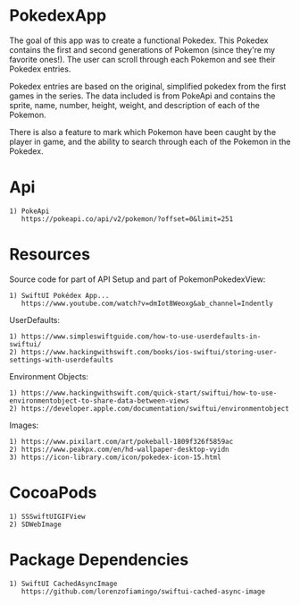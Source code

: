 # PokedexApp

The goal of this app was to create a functional Pokedex. This Pokedex contains the first and second generations of Pokemon (since they're my favorite ones!). The user can scroll through each Pokemon and see their Pokedex entries.

Pokedex entries are based on the original, simplified pokedex from the first games in the series. The data included is from PokeApi and contains the sprite, name, number, height, weight, and description of each of the Pokemon.

There is also a feature to mark which Pokemon have been caught by the player in game, and the ability to search through each of the Pokemon in the Pokedex.
 
# Api
    1) PokeApi
       https://pokeapi.co/api/v2/pokemon/?offset=0&limit=251
    
# Resources
Source code for part of API Setup and part of PokemonPokedexView:

    1) SwiftUI Pokédex App...    
       https://www.youtube.com/watch?v=dmIot8Weoxg&ab_channel=Indently
       
UserDefaults:

    1) https://www.simpleswiftguide.com/how-to-use-userdefaults-in-swiftui/
    2) https://www.hackingwithswift.com/books/ios-swiftui/storing-user-settings-with-userdefaults
    
 Environment Objects:
 
    1) https://www.hackingwithswift.com/quick-start/swiftui/how-to-use-environmentobject-to-share-data-between-views
    2) https://developer.apple.com/documentation/swiftui/environmentobject
    
 Images:
 
    1) https://www.pixilart.com/art/pokeball-1809f326f5859ac
    2) https://www.peakpx.com/en/hd-wallpaper-desktop-vyidn
    3) https://icon-library.com/icon/pokedex-icon-15.html

# CocoaPods 
    1) SSSwiftUIGIFView
    2) SDWebImage

# Package Dependencies
    1) SwiftUI CachedAsyncImage
       https://github.com/lorenzofiamingo/swiftui-cached-async-image
